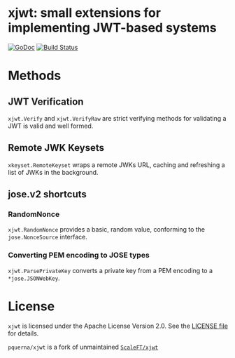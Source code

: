 # xjwt: small extensions for implementing JWT-based systems

[![GoDoc](https://godoc.org/github.com/pquerna/xjwt?status.svg)](https://godoc.org/github.com/pquerna/xjwt)
[![Build Status](https://travis-ci.org/pquerna/xjwt.svg?branch=main)](https://travis-ci.org/pquerna/xjwt)

# Methods

## JWT Verification

 `xjwt.Verify` and  `xjwt.VerifyRaw` are strict verifying methods for validating a JWT is valid and well formed.

## Remote JWK Keysets

`xkeyset.RemoteKeyset` wraps a remote JWKs URL, caching and refreshing a list of JWKs in the background.

## jose.v2 shortcuts

### RandomNonce

`xjwt.RandomNonce` provides a basic, random value, conforming to the `jose.NonceSource` interface.

### Converting PEM encoding to JOSE types

`xjwt.ParsePrivateKey` converts a private key from a PEM encoding to a `*jose.JSONWebKey`.

# License

`xjwt` is licensed under the Apache License Version 2.0. See the [LICENSE file](./LICENSE) for details.

`pquerna/xjwt` is a fork of unmaintained [`ScaleFT/xjwt`](https://github.com/ScaleFT/xjwt)